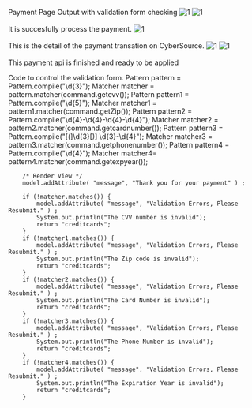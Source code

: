 Payment Page Output with validation form checking
![1](sp21-172-enterprise-spartans/images/1.png)
![1](sp21-172-enterprise-spartans/images/2.png)
<br><br/>
It is succesfully process the payment.
![1](sp21-172-enterprise-spartans/mages/9.png)
<br><br/>
This is the detail of the payment transation on CyberSource.
![1](sp21-172-enterprise-spartans/images/10.png)
![1](sp21-172-enterprise-spartans/images/11.png)
<br><br/>
This payment api is finished and ready to be applied

Code to control the validation form.
        Pattern pattern = Pattern.compile("\\d{3}");
        Matcher matcher = pattern.matcher(command.getcvv());
        Pattern pattern1 = Pattern.compile("\\d{5}");
        Matcher matcher1 = pattern1.matcher(command.getZip());
        Pattern pattern2 = Pattern.compile("\\d{4}-\\d{4}-\\d{4}-\\d{4}");
        Matcher matcher2 = pattern2.matcher(command.getcardnumber());
        Pattern pattern3 = Pattern.compile("[(]\\d{3}[)] \\d{3}-\\d{4}");
        Matcher matcher3 = pattern3.matcher(command.getphonenumber());
        Pattern pattern4 = Pattern.compile("\\d{4}");
        Matcher matcher4= pattern4.matcher(command.getexpyear());
        
        /* Render View */
        model.addAttribute( "message", "Thank you for your payment" ) ;

        if (!matcher.matches()) {
            model.addAttribute( "message", "Validation Errors, Please Resubmit." ) ;
            System.out.println("The CVV number is invalid");
            return "creditcards";
        }
        if (!matcher1.matches()) {
            model.addAttribute( "message", "Validation Errors, Please Resubmit." ) ;
            System.out.println("The Zip code is invalid");
            return "creditcards";
        }
        if (!matcher2.matches()) {
            model.addAttribute( "message", "Validation Errors, Please Resubmit." ) ;
            System.out.println("The Card Number is invalid");
            return "creditcards";
        }
        if (!matcher3.matches()) {
            model.addAttribute( "message", "Validation Errors, Please Resubmit." ) ;
            System.out.println("The Phone Number is invalid");
            return "creditcards";
        }
        if (!matcher4.matches()) {
            model.addAttribute( "message", "Validation Errors, Please Resubmit." ) ;
            System.out.println("The Expiration Year is invalid");
            return "creditcards";
        }
